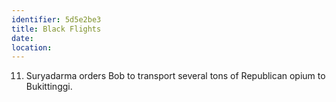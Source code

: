 ```yaml
---
identifier: 5d5e2be3
title: Black Flights
date:  
location: 
---
```


11. Suryadarma orders Bob to transport several tons of Republican opium
    to Bukittinggi.
